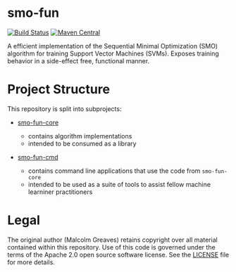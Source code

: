 # smo-fun
[![Build Status](https://travis-ci.org/malcolmgreaves/smo-fun.svg?branch=master)](https://travis-ci.org/malcolmgreaves/smo-fun) [![Maven Central](https://maven-badges.herokuapp.com/maven-central/io.malcolmgreaves/smo-fun-core_2.11/badge.svg?style=plastic)](https://maven-badges.herokuapp.com/maven-central/io.malcolmgreaves/smo-fun-core_2.11)

A efficient implementation of the Sequential Minimal Optimization (SMO) algorithm for training Support Vector Machines (SVMs). Exposes training behavior in a side-effect free, functional manner.

# Project Structure

This repository is split into subprojects:

* [smo-fun-core](https://github.com/malcolmgreaves/smo-fun/tree/master/smo-fun-core)
  * contains algorithm implementations
  * intended to be consumed as a library
  
* [smo-fun-cmd](https://github.com/malcolmgreaves/smo-fun/tree/master/smo-fun-cmd)
  * contains command line applications that use the code from `smo-fun-core`
  * intended to be used as a suite of tools to assist fellow machine learniner practitioners

# Legal

The original author (Malcolm Greaves) retains copyright over all material contained within this repository. Use of this code is governed under the terms of the Apache 2.0 open source software license. See the [LICENSE](./LICENSE) file for more details.
